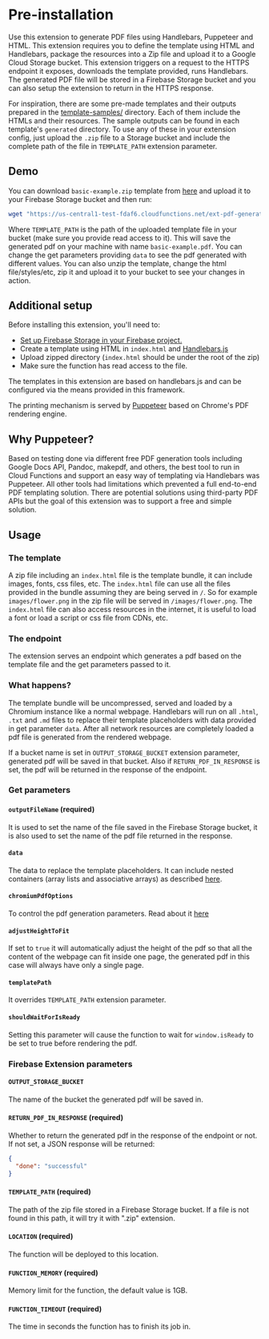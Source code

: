 # Pre-installation

Use this extension to generate PDF files using Handlebars, Puppeteer and HTML. This extension requires you to define the template using HTML and Handlebars, package the resources into a Zip file and upload it to a Google Cloud Storage bucket. This extension triggers on a request to the HTTPS endpoint it exposes, downloads the template provided, runs Handlebars. The generated PDF file will be stored in a Firebase Storage bucket and you can also setup the extension to return in the HTTPS response.

For inspiration, there are some pre-made templates and their outputs prepared in the [template-samples/](https://github.com/sassanh/template-to-pdf/tree/main/template-samples) directory. Each of them include the HTMLs and their resources. The sample outputs can be found in each template's `generated` directory. To use any of these in your extension config, just upload the `.zip` file to a Storage bucket and include the complete path of the file in `TEMPLATE_PATH` extension parameter.

## Demo

You can download `basic-example.zip` template from [here](https://github.com/sassanh/template-to-pdf/tree/main/template-samples) and upload it to your Firebase Storage bucket and then run:

```bash
wget "https://us-central1-test-fdaf6.cloudfunctions.net/ext-pdf-generator-hipn-executePdfGenerator?templatePath=<TEMPLATE_PATH>&outputFileName=basic-example.pdf&chromiumPdfOptions[printBackground]=true&adjustHeightToFit=true&data[name]=World&data[title]=Title&data[articles][0][url]=wikipedia.org&data[articles][0][title]=Wikipedia&data[articles][1][url]=google.com&data[articles][1][title]=Google&data[description]=Description" -O basic-example.pdf
```

Where `TEMPLATE_PATH` is the path of the uploaded template file in your bucket (make sure you provide read access to it). This will save the generated pdf on your machine with name `basic-example.pdf`. You can change the get parameters providing `data` to see the pdf generated with different values. You can also unzip the template, change the html file/styles/etc, zip it and upload it to your bucket to see your changes in action.

## Additional setup

Before installing this extension, you'll need to:

- [Set up Firebase Storage in your Firebase project.](https://firebase.google.com/docs/storage)
- Create a template using HTML in `index.html` and [Handlebars.js](https://handlebarsjs.com)
- Upload zipped directory (`index.html` should be under the root of the zip)
- Make sure the function has read access to the file.

The templates in this extension are based on handlebars.js and can be configured via the means provided in this framework.

The printing mechanism is served by [Puppeteer](https://pptr.dev/) based on Chrome's PDF rendering engine.

## Why Puppeteer?

Based on testing done via different free PDF generation tools including Google Docs API, Pandoc, makepdf, and others, the best tool to run in Cloud Functions and support an easy way of templating via Handlebars was Puppeteer. All other tools had limitations which prevented a full end-to-end PDF templating solution. There are potential solutions using third-party PDF APIs but the goal of this extension was to support a free and simple solution.

## Usage

### The template

A zip file including an `index.html` file is the template bundle, it can include images, fonts, css files, etc. The `index.html` file can use all the files provided in the bundle assuming they are being served in `/`. So for example `images/flower.png` in the zip file will be served in `/images/flower.png`. The `index.html` file can also access resources in the internet, it is useful to load a font or load a script or css file from CDNs, etc.

### The endpoint

The extension serves an endpoint which generates a pdf based on the template file and the get parameters passed to it.

### What happens?

The template bundle will be uncompressed, served and loaded by a Chromium instance like a normal webpage. Handlebars will run on all `.html`, `.txt` and `.md` files to replace their template placeholders with data provided in get parameter `data`. After all network resources are completely loaded a pdf file is generated from the rendered webpage.

If a bucket name is set in `OUTPUT_STORAGE_BUCKET` extension parameter, generated pdf will be saved in that bucket. Also if `RETURN_PDF_IN_RESPONSE` is set, the pdf will be returned in the response of the endpoint.

### Get parameters

#### `outputFileName` (required)

It is used to set the name of the file saved in the Firebase Storage bucket, it is also used to set the name of the pdf file returned in the response.

#### `data`

The data to replace the template placeholders. It can include nested containers (array lists and associative arrays) as described [here](https://www.npmjs.com/package/qs).

#### `chromiumPdfOptions`

To control the pdf generation parameters.
Read about it [here](https://www.puppeteersharp.com/api/PuppeteerSharp.PdfOptions.html)

#### `adjustHeightToFit`

If set to `true` it will automatically adjust the height of the pdf so that all the content of the webpage can fit inside one page, the generated pdf in this case will always have only a single page.

#### `templatePath`

It overrides `TEMPLATE_PATH` extension parameter.

#### `shouldWaitForIsReady`

Setting this parameter will cause the function to wait for `window.isReady` to be set to true before rendering the pdf.

### Firebase Extension parameters

#### `OUTPUT_STORAGE_BUCKET`

The name of the bucket the generated pdf will be saved in.

#### `RETURN_PDF_IN_RESPONSE` (required)

Whether to return the generated pdf in the response of the endpoint or not.
If not set, a JSON response will be returned:

```json
{
  "done": "successful"
}
```

#### `TEMPLATE_PATH` (required)

The path of the zip file stored in a Firebase Storage bucket.
If a file is not found in this path, it will try it with ".zip" extension.

#### `LOCATION` (required)

The function will be deployed to this location.

#### `FUNCTION_MEMORY` (required)

Memory limit for the function, the default value is 1GB.

#### `FUNCTION_TIMEOUT` (required)

The time in seconds the function has to finish its job in.

